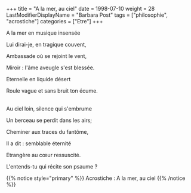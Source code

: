 +++
title = "A la mer, au ciel"
date = 1998-07-10
weight = 28
LastModifierDisplayName = "Barbara Post"
tags = ["philosophie", "acrostiche"]
categories = ["Etre"]
+++

A la mer en musique insensée

Lui dirai-je, en tragique couvent,

Ambassade où se rejoint le vent,

Miroir : l'âme aveugle s'est blessée.

Eternelle en liquide désert

Roule vague et sans bruit ton écume.

 \
Au ciel loin, silence qui s'embrume

Un berceau se perdit dans les airs;

Cheminer aux traces du fantôme,

Il a dit : semblable éternité

Etrangère au cœur ressuscité.

L'entends-tu qui récite son psaume ?

{{% notice style="primary" %}}
Acrostiche : A la mer, au ciel
{{% /notice %}}
